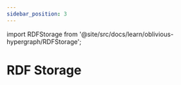 ```yaml
---
sidebar_position: 3
---
```


import RDFStorage from '@site/src/docs/learn/oblivious-hypergraph/RDFStorage';

# RDF Storage

<RDFStorage />
